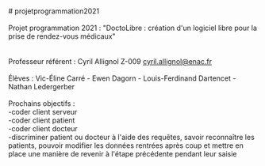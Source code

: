 <br/> # projetprogrammation2021
<br/> 
<br/> Projet programmation 2021 : "DoctoLibre : création d'un logiciel libre pour la prise de rendez-vous médicaux"
<br/> 
<br/> 
<br/> Professeur référent : Cyril Allignol                         Z-009           cyril.allignol@enac.fr
<br/> 
<br/> Élèves : Vic-Éline Carré - Ewen Dagorn - Louis-Ferdinand Dartencet - Nathan Ledergerber
<br/> 
<br/>Prochains objectifs :
<br/>-coder client serveur
<br/>-coder client patient
<br/>-coder client docteur
<br/>-discriminer patient ou docteur à l'aide des requêtes, savoir reconnaître les patients, pouvoir modifier les données rentrées après coup et mettre en place une manière de revenir à l'étape précédente pendant leur saisie
